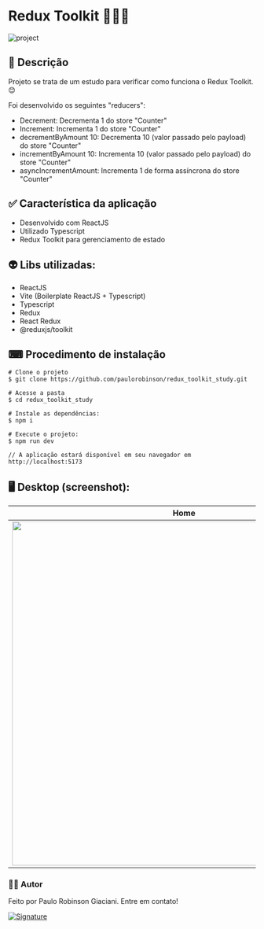 # Redux Toolkit 👨‍💻📁

![project](https://user-images.githubusercontent.com/61739417/200036975-54c00f5f-75b1-447a-8e98-1c77aab604ce.png)

## 📑 Descrição

Projeto se trata de um estudo para verificar como funciona o Redux Toolkit. 😊

Foi desenvolvido os seguintes "reducers":

- Decrement: Decrementa 1 do store "Counter"
- Increment: Incrementa 1 do store "Counter"
- decrementByAmount 10: Decrementa 10 (valor passado pelo payload) do store "Counter"
- incrementByAmount 10: Incrementa 10 (valor passado pelo payload) do store "Counter"
- asyncIncrementAmount: Incrementa 1 de forma assíncrona do store "Counter"

## ✅ Característica da aplicação

- Desenvolvido com ReactJS
- Utilizado Typescript
- Redux Toolkit para gerenciamento de estado

## 👽 Libs utilizadas:

- ReactJS
- Vite (Boilerplate ReactJS + Typescript)
- Typescript
- Redux
- React Redux
- @reduxjs/toolkit

## ⌨ Procedimento de instalação

```
# Clone o projeto
$ git clone https://github.com/paulorobinson/redux_toolkit_study.git

# Acesse a pasta
$ cd redux_toolkit_study

# Instale as dependências:
$ npm i

# Execute o projeto:
$ npm run dev

// A aplicação estará disponível em seu navegador em http://localhost:5173

```

## 🖥 Desktop (screenshot):

| Home                                                                                                                            |
| ------------------------------------------------------------------------------------------------------------------------------- |
| <img src="https://user-images.githubusercontent.com/61739417/200036972-ff71359a-1dab-42c0-839c-310aca989659.gif" width="700" /> |

### 🧔🏻 Autor

Feito por Paulo Robinson Giaciani. Entre em contato!

[![Signature](https://user-images.githubusercontent.com/61739417/200036977-64dcca68-f5f8-4e3e-89fc-7c8a17bdf238.png)](https://www.linkedin.com/in/paulo-robinson-giaciani/)

<br>
